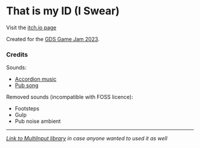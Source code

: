 # That is my ID (I Swear)

Visit the [itch.io page](https://maty83.itch.io/that-is-my-id-i-swear)   

Created for the [GDS Game Jam 2023](https://itch.io/jam/gds-jam-2023).
   
   
### Credits
Sounds:
 - [Accordion music](https://freesound.org/people/lepolainyann/sounds/149091/)
 - [Pub song](https://freesound.org/people/16H_Panska_Stejskal_David/sounds/498073/)


Removed sounds (incompatible with FOSS licence):
 - Footsteps
 - Gulp
 - Pub noise ambient


--------------------
_[Link to MultiInput library](https://github.com/MarkusSecundus/UnityMultiInput) in case anyone wanted to used it as well_
